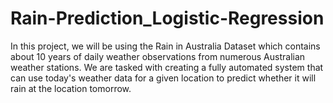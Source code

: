 # Rain-Prediction_Logistic-Regression
In this project, we will be using the Rain in Australia Dataset which contains about 10 years of daily weather observations from numerous Australian weather stations. We are tasked with creating a fully automated system that can use today's weather data for a given location to predict whether it will rain at the location tomorrow.
